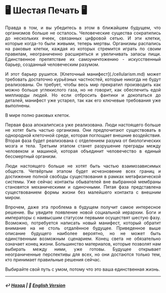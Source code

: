 
# 🖥️ Шестая Печать 🖥️
<p align="justify">Правда в том, и вы убедитесь в этом в ближайшем будущем, что организмов больше не осталось. Человеческие существа сократились до нескольких ячеек, связанных цифровой сетью. И эти клетки, которые когда-то были живыми, теперь мертвы. Организмы распались на раковые клетки, каждая из которых стремится играть по своим правилам, неограниченно расширяться и увеличивать запасы пищи. Единственное препятствие их самоуничтожению - искусственный барьер, созданный человеческим разумом.</p> 

<p align="justify">И этот барьер рушится. [Клеточный манифест](./cellularism.md) может требовать достаточно курьёзных частностей, которые никогда не будут реализованы. Он требует, чтобы весь мир прекратил производить как можно больше углекислого газа, но не говорит, как обеспечить едой миллиарды людей. Но если отбросить фантики и докопаться до деталей, манифест уже устарел, так как его ключевые требования уже выполнены.</p> 

<p align="justify">В мире полно раковых клеток.</p> 

<p align="justify">Первая фаза апокалипсиса уже реализована. Люди настоящего больше не хотят быть частью организма. Они предпочитают существовать в однородной клеточной среде, которая поглощает внешние воздействия. Вторая фаза будет реализована с отделением разума от биологических мозга и тела. Третьим этапом станет разрушение преграды между человеком и машиной, которая объединит человечество в единый бессмертный организм.</p> 

<p align="justify">Люди настоящего больше не хотят быть частью взаимозависимых обществ. Четвёртым этапом будет исчезновение всех границ и достижение полной свободы существования в рамках метафизической системы. Уже сейчас контакты обывателей вне выбранной мембраны становятся механическими и одиночными. Пятая фаза представлена существованием формы жизни без малейшего контакта с внешним миром.</p> 

<p align="justify">Впрочем, даже эта проблема в будущем получит самое интересное решение. Вы увидите появление новой социальной иерархии. Боги и императоры с наивысшим статусом первыми осуществят шестую фазу. Возможно, потребуется написать новый манифест, который обратит внимание на не столь отдалённое будущее. Приведенное выше описание будущего наиболее вероятно, но не может быть единственным возможным сценарием. Конец света не обязательно означает конец жизни. Большинство материалов, которые позволят нам выбирать между ними, уже готовы. Будущее открывает неограниченные перспективы для всех, но они достаются только тем, кто принимает правильные решения сейчас.</p> 

<p align="justify">Выбирайте свой путь с умом, потому что это ваша единственная жизнь.</p> 

***

##### ↩️ [Назад](index-2.md) | 🗽 [English Version](sixth_seal.md)

